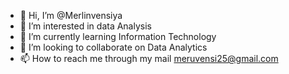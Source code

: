 - 👋 Hi, I’m @Merlinvensiya
- 👀 I’m interested in data Analysis
- 🌱 I’m currently learning Information Technology
- 💞️ I’m looking to collaborate on Data Analytics 
- 📫 How to reach me through my mail meruvensi25@gmail.com

<!---
**DATA ANALYST**
 **EDUCATION**
 Tagore Engineering College
 Information Technology
 CGPA : 87.9%
 2021-2025
 Kendriya Vidyalaya Vijayanarayanam
 Bio-Maths student
 percentage : 67% 
**SKILLS **
Machine Learning 
coding - Python , R
 Matlab 
Stats and probability
 Data  Manipulation
 and visualization 
MySQL workbench
 **communication skills **
Tamil
 2019
** ACHIEVEMENTS **
Jul - 2024 - Won FIRST PRIZE in the International E
conference on Applied Data Science (ICADS-2024) on
 topic Revolutionizing Cancer Treatment: Harnessing the
 Power of Acai Berries using ML Algorithms
 May - 2024 - presented a paper titled Resolving the
 medical pressing challenges of India by using Drones in
 “ National Level conferences on emerging trends “
 NCETECCT 2024 “ helds at JCE , Chennai .
 APR -2024 - Won FIRST PRIZE in 3 days Deepathon
 on application of CNN at VIT , Chennai
 March 2023 - FIRST PRIZE in the event project expo
 at the national level symposium .
 May 2022 - Finalist in the “PALS INNOWAH PMO “at
 IIT
** PROJECT  EXPERIENCE**
 REVOLUTIONIZING CANCER TREATMENT ACAI BERRIES
 USING ML ALGORITHMS
 **LANGUAGES KNOWN **
English
 Hindi
 meruvensi25@gmail.com
 9940861071
 vandaloor road , chennai -600127
 The proposed work employed Gradient Boosting algorithms for
 regression and classification tasks. The Gradient Boosting
 Regressor was used to predict the yield and market price,
 while the Gradient Boosting Classifier was applied to
 determine the cancer prevention study findings. 
**AI-BASED HEALTH SPECTATOR APPLICATION**
 The system provides full-time assistance to the user by
 reporting his or her body condition and suggesting requisite
 remedies. The model can be put into production to generate
 disease predictions based on user inputs once it has been
 determined to be satisfactory. in predicting aforementioned
 diseases with an accuracy of 97.6%.
 **DENGUE PRONE AREA PREDICTION SYSTEM USING ML**
 This is a multi-class classification model based on random forest
 algorithm which detects dengue prone area more effectively.
 The results prove that the proposed system is more progressive
 by improvising in about 82.75 percent in accuracy, 85.7 percent
 in precision when compared with the existing system. 
https://github.com/Merlinvensiya/my-project
**PUBLICATIONS **
Research paper has been published in the journal of “data acquisition and processing (Vol. 38(1)
 2023).”
 TITLE: “early detection of dengue prone area using machine learning”
 PROJECT DESCRIPTION: the general objective of the research is to use few of the classifications
 techniques to determine the population of the dengue affected area
 **REAEARCH AT **
AI based Smart Tafe Tractor  
The Integration of IoT , sensor technologies and ML algorithms inti tractors aims to optimize
 agricultural operations by providing real time monitoring , data-driven decision making and
 enhanced automation capabilities . 
Health Hazard predictions with respect to the Leq of noise 
this proposal is based on calculating the respecting Leq level with the linear regression
 model with respect to the health hazards of the person suppose to be affected will also be
 discussed with the real time dataset of Chennai region .
 **WORKSHOP**
 5-days workshop on VAC on MATLAB & R for Researchers 
3-days workshop and Deep A Thon on Application of CNN towards Health care Precision
 conducted by School of Computer Science and Engineering (SCOPE)
 3-days workshop on Raspberry pi and IoT integrated with AI 
**INTERNSHIPS **
currently doing a  three month (17th September 2024 to 16th December 2024) “Internship”
 with TekInspy Software Services Pvt Ltd.Product development is a constant effort and
 needs me to be super focused and aggressive, so gear up for some real business.
 selected as a “DATA ANALYTICS “ intern at CODTECH IT SOLUTIONS PVT.LTD of span 8
 weeks from July 10th , 2024 to September 10th, 2024 .
 selected for the position of “DATA ANALYST” intern at Mentorness Internship program for
 the duration of 1 Month
** COURSES COMPLETED (SELF PACED )**
 completed my all the courses in the Cisco Networking Academy  
Networking Essentials with completion certificate .
 Introduction to Data science secured a  Badge .
 Data Analytics essentials secured a Badge .
 Introduction to Responsible AI Skills (pursuing
--->
